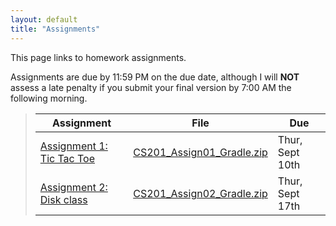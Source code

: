 ```yaml
---
layout: default
title: "Assignments"
---
```


This page links to homework assignments.

Assignments are due by 11:59 PM on the due date, although I will **NOT** assess a late penalty if you submit your final version by 7:00 AM the following morning.

> Assignment | File | Due
> ---------- | ---- | ---
> [Assignment 1: Tic Tac Toe](assign01.html) | [CS201\_Assign01\_Gradle.zip](CS201_Assign01_Gradle.zip) | Thur, Sept 10th
> [Assignment 2: Disk class](assign02.html) | [CS201\_Assign02\_Gradle.zip](CS201_Assign02_Gradle_.zip) | Thur, Sept 17th


<!--
> [Assignment 2: Disk class](assign02.html) | [CS201\_Assign02.zip](CS201_Assign02.zip) | Wed, Feb 12th
> [Assignment 3: Disks Game](assign03.html) | n/a | Tues, Feb 25th
> [Assignment 4: Klondike](assign04.html) | [CS201\_Assign04.zip](CS201_Assign04.zip) <br /> [CS201\_Assign04_Gradle.zip](CS201_Assign04_Gradle.zip) | **Updated** MS1 due Mon, Mar 23rd<br>MS2 due Mon, Apr 7th
> [Assignment 5: Mandelbrot Set Renderer](assign05.html) | [CS201\_Assign05\_Gradle.zip](CS201_Assign05_Gradle.zip) | MS1 due Thur, Apr 23rd<br> **Updated** MS2 due Thur, May 7th
-->